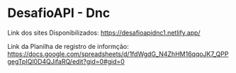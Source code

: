 # DesafioAPI - Dnc
Link dos sites Disponibilizados: https://desafioapidnc1.netlify.app/

Link da Planilha de registro de informção: https://docs.google.com/spreadsheets/d/1fdWgdG_N4ZhHM16qqoJK7_QPPgegTpIQl0D4QJifaRQ/edit?gid=0#gid=0 
